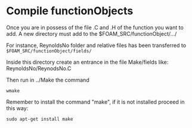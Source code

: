 # Compile functionObjects

Once you are in possess of the file .C and .H of the function you want
to add. A new directory must add to the $FOAM_SRC/functionObject/…/

For instance, ReynoldsNo folder and relative files has been transferred
to ```$FOAM_SRC/functionObject/fields/```

Inside this directory create an entrance in the file Make/fields like:
ReynoldsNo/ReynodsNo.C

Then run in ../Make the command
```console
wmake
```
Remember to install the command "make", if it is not installed proceed in this way:

```console
sudo apt-get install make
```